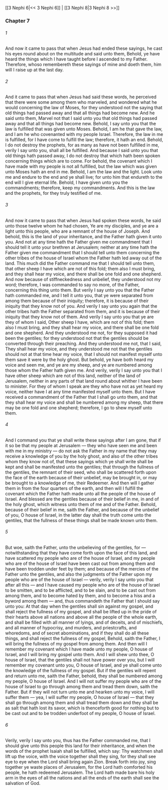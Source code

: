 [[3 Nephi 6|<< 3 Nephi 6]]  |  [[3 Nephi 8|3 Nephi 8 >>]]

### Chapter 7
###### 1
And now it came to pass that when Jesus had ended these sayings, he cast his eyes round about on the multitude and said unto them, Behold, ye have heard the things which I have taught before I ascended to my Father. Therefore, whoso remembereth these sayings of mine and doeth them, him will I raise up at the last day.

###### 2
And it came to pass that when Jesus had said these words, he perceived that there were some among them who marveled, and wondered what he would concerning the law of Moses, for they understood not the saying that old things had passed away and that all things had become new. And he said unto them, Marvel not that I said unto you that old things had passed away and that all things had become new. Behold, I say unto you that the law is fulfilled that was given unto Moses. Behold, I am he that gave the law, and I am he who covenanted with my people Israel. Therefore, the law in me is fulfilled, for I have come to fulfill the law; therefore, it hath an end. Behold, I do not destroy the prophets, for as many as have not been fulfilled in me, verily I say unto you, shall all be fulfilled. And because I said unto you that old things hath passed away, I do not destroy that which hath been spoken concerning things which are to come. For behold, the covenant which I have made with my people is not all fulfilled, but the law which was given unto Moses hath an end in me. Behold, I am the law and the light. Look unto me and endure to the end and ye shall live; for unto him that endureth to the end will I give eternal life. Behold, I have given unto you the commandments; therefore, keep my commandments. And this is the law and the prophets, for they truly testified of me.

###### 3
And now it came to pass that when Jesus had spoken these words, he said unto those twelve whom he had chosen, Ye are my disciples, and ye are a light unto this people, who are a remnant of the house of Joseph. And behold, this is the land of your inheritance, and the Father hath given it unto you. And not at any time hath the Father given me commandment that I should tell it unto your brethren at Jerusalem; neither at any time hath the Father given me commandment that I should tell unto them concerning the other tribes of the house of Israel whom the Father hath led away out of the land. This much did the Father command me that I should tell unto them, that other sheep I have which are not of this fold; them also I must bring, and they shall hear my voice, and there shall be one fold and one shepherd. And now because of stiffneckedness and unbelief, they understood not my word; therefore, I was commanded to say no more, of the Father, concerning this thing unto them. But verily I say unto you that the Father hath commanded me, and I tell it unto you, that ye were separated from among them because of their iniquity; therefore, it is because of their iniquity that they know not of you. And verily I say unto you again that the other tribes hath the Father separated from them, and it is because of their iniquity that they know not of them. And verily I say unto you that ye are they of whom I said, Other sheep I have, which are not of this fold; them also I must bring, and they shall hear my voice, and there shall be one fold and one shepherd. And they understood me not, for they supposed it had been the gentiles; for they understood not that the gentiles should be converted through their preaching. And they understood me not, that I said, They shall hear my voice, and they understood me not that the gentiles should not at that time hear my voice, that I should not manifest myself unto them save it were by the holy ghost. But behold, ye have both heard my voice and seen me, and ye are my sheep, and ye are numbered among those whom the Father hath given me. And verily, verily I say unto you that I have other sheep which are not of this land, neither of the land of Jerusalem, neither in any parts of that land round about whither I have been to minister. For they of whom I speak are they who have not as yet heard my voice, neither have I at any time manifested myself unto them. But I have received a commandment of the Father that I shall go unto them, and that they shall hear my voice and shall be numbered among my sheep, that there may be one fold and one shepherd; therefore, I go to shew myself unto them.

###### 4
And I command you that ye shall write these sayings after I am gone, that if it so be that my people at Jerusalem — they who have seen me and been with me in my ministry — do not ask the Father in my name that they may receive a knowledge of you by the holy ghost, and also of the other tribes whom they know not of, that these sayings which ye shall write shall be kept and shall be manifested unto the gentiles; that through the fullness of the gentiles, the remnant of their seed, who shall be scattered forth upon the face of the earth because of their unbelief, may be brought in, or may be brought to a knowledge of me, their Redeemer. And then will I gather them in from the four quarters of the earth, and then will I fulfill the covenant which the Father hath made unto all the people of the house of Israel. And blessed are the gentiles because of their belief in me, in and of the holy ghost, which witness unto them of me and of the Father. Behold, because of their belief in me, saith the Father, and because of the unbelief of you, O house of Israel, in the latter day shall the truth come unto the gentiles, that the fullness of these things shall be made known unto them.

###### 5
But woe, saith the Father, unto the unbelieving of the gentiles, for — notwithstanding that they have come forth upon the face of this land, and have scattered my people who are of the house of Israel, and my people who are of the house of Israel have been cast out from among them and have been trodden under feet by them; and because of the mercies of the Father unto the gentiles, and also the judgments of the Father upon my people who are of the house of Israel — verily, verily I say unto you that after all this — and I have caused my people who are of the house of Israel to be smitten, and to be afflicted, and to be slain, and to be cast out from among them, and to become hated by them, and to become a hiss and a byword among them — and, thus commandeth the Father that I should say unto you: At that day when the gentiles shall sin against my gospel, and shall reject the fullness of my gospel, and shall be lifted up in the pride of their hearts above all nations and above all the people of the whole earth, and shall be filled with all manner of lyings, and of deceits, and of mischiefs, and all manner of hypocrisy, and murders, and priestcrafts, and whoredoms, and of secret abominations, and if they shall do all these things, and shall reject the fullness of my gospel, Behold, saith the Father, I will bring the fullness of my gospel from among them. And then will I remember my covenant which I have made unto my people, O house of Israel, and I will bring my gospel unto them. And I will shew unto thee, O house of Israel, that the gentiles shall not have power over you, but I will remember my covenant unto you, O house of Israel, and ye shall come unto the knowledge of the fullness of my gospel. But if the gentiles will repent and return unto me, saith the Father, behold, they shall be numbered among my people, O house of Israel. And I will not suffer my people who are of the house of Israel to go through among them and tread them down, saith the Father. But if they will not turn unto me and hearken unto my voice, I will suffer them — yea, I will suffer my people, O house of Israel — that they shall go through among them and shall tread them down and they shall be as salt that hath lost its savor, which is thenceforth good for nothing but to be cast out and to be trodden underfoot of my people, O house of Israel.

###### 6
Verily, verily I say unto you, thus has the Father commanded me, that I should give unto this people this land for their inheritance, and when the words of the prophet Isaiah shall be fulfilled, which say: Thy watchmen shall lift up the voice, with the voice together shall they sing, for they shall see eye to eye when the Lord shall bring again Zion. Break forth into joy, sing together ye waste places of Jerusalem, for the Lord hath comforted his people, he hath redeemed Jerusalem. The Lord hath made bare his holy arm in the eyes of all the nations and all the ends of the earth shall see the salvation of God.